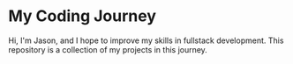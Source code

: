 # My Coding Journey
Hi, I'm Jason, and I hope to improve my skills in fullstack development.
This repository is a collection of my projects in this journey.
